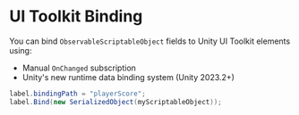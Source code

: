# UI Toolkit Binding

You can bind `ObservableScriptableObject` fields to Unity UI Toolkit elements using:

- Manual `OnChanged` subscription
- Unity's new runtime data binding system (Unity 2023.2+)

```csharp
label.bindingPath = "playerScore";
label.Bind(new SerializedObject(myScriptableObject));
```